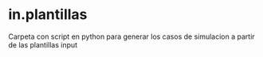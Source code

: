 # in.plantillas
Carpeta con script en python para generar los casos de simulacion a partir de las plantillas input
